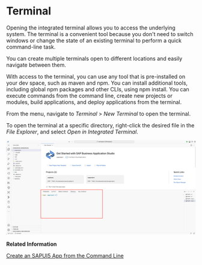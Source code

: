<!-- loioc8b4ae95701942a5a21be4e84749f97f -->

# Terminal

Opening the integrated terminal allows you to access the underlying system. The terminal is a convenient tool because you don't need to switch windows or change the state of an existing terminal to perform a quick command-line task.

You can create multiple terminals open to different locations and easily navigate between them.

With access to the terminal, you can use any tool that is pre-installed on your dev space, such as maven and npm. You can install additional tools, including global npm packages and other CLIs, using npm install. You can execute commands from the command line, create new projects or modules, build applications, and deploy applications from the terminal.

From the menu, navigate to *Terminal* \> *New Terminal* to open the terminal.

To open the terminal at a specific directory, right-click the desired file in the *File Explorer*, and select *Open in Integrated Terminal*.

![The terminal in SAP Business Application Studio](images/new_terminal-_cropped_2d7dce3.png)

**Related Information**  


[Create an SAPUI5 App from the Command Line](https://developers.sap.com/tutorials/cp-cf-sapui5-local.html)

